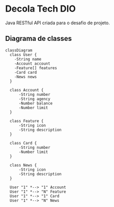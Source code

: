 # Decola Tech DIO

Java RESTful API criada para o desafio de projeto.

## Diagrama de classes

```mermaid
classDiagram
  class User {
    -String name
    -Account account
    -Feature[] features
    -Card card
    -News news
  }

  class Account {
      -String number
      -String agency
      -Number balance
      -Number limit
  }

  class Feature {
      -String icon
      -String description
  }

  class Card {
      -String number
      -Number limit
  }

  class News {
      -String icon
      -String description
  }

  User "1" *--> "1" Account
  User "1" *--> "N" Feature
  User "1" *--> "1" Card
  User "1" *--> "N" News

```
